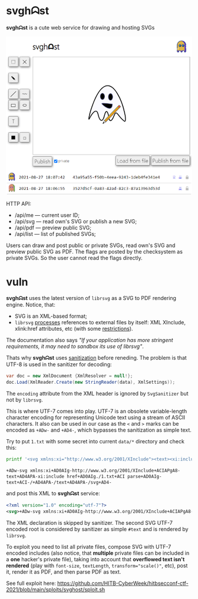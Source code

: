 # svghᗣst
**svghᗣst** is a cute web service for drawing and hosting SVGs

![svghᗣst](img/svghost.png)

HTTP API:
* /api/me — current user ID;
* /api/svg — read own's SVG or publish a new SVG;
* /api/pdf — preview public SVG;
* /api/list — list of published SVGs;

Users can draw and post public or private SVGs, read own's SVG and preview public SVG as PDF.
The flags are posted by the checksystem as private SVGs. So the user cannot read the flags directly.

# vuln
**svghᗣst** uses the latest version of `librsvg` as a SVG to PDF rendering engine.
Notice, that:
* SVG is an XML-based format;
* `librsvg` [processes](https://gitlab.gnome.org/GNOME/librsvg/-/blob/bf47971e680353d9c8e111dc3ee5a5fde8495d46/SECURITY.md#security-considerations-for-librsvg) references to external files by itself: XML XInclude, xlink:href attributes, etc (with some [restrictions](https://developer-old.gnome.org/rsvg/unstable/RsvgHandle.html#id-1.2.5.7.5.6)).

The documentation also says *"If your application has more stringent requirements, it may need to sandbox its use of librsvg"*.

Thats why **svghᗣst** uses [sanitization](https://github.com/HITB-CyberWeek/hitbsecconf-ctf-2021/blob/main/services/svghost/src/utils/svg/SvgSanitizer.cs) before reneding.
The problem is that UTF-8 is used in the sanitizer for decoding:
```cs
var doc = new XmlDocument {XmlResolver = null!};
doc.Load(XmlReader.Create(new StringReader(data), XmlSettings));
```
The `encoding` attribute from the XML header is ignored by `SvgSanitizer` but not by `librsvg`.

This is where UTF-7 comes into play. UTF-7 is an obsolete variable-length character encoding for representing Unicode text using a stream of ASCII characters.
It also can be used in our case as the `<` and `>` marks can be encoded as `+ADw-` and `+AD4-`, which bypasses the sanitization as simple text.

Try to put `1.txt` with some secret into current `data/*` directory and check this:
```sh
printf '<svg xmlns:xi="http://www.w3.org/2001/XInclude"><text><xi:include href="./1.txt" parse="text"/></text></svg>' | iconv -f utf-8 -t utf-7
```
```
+ADw-svg xmlns:xi+AD0AIg-http://www.w3.org/2001/XInclude+ACIAPgA8-text+AD4APA-xi:include href+AD0AIg./1.txt+ACI parse+AD0AIg-text+ACI-/+AD4APA-/text+AD4APA-/svg+AD4-
```
and post this XML to **svghᗣst** service:
```xml
<?xml version="1.0" encoding="utf-7"?>
<svg>+ADw-svg xmlns:xi+AD0AIg-http://www.w3.org/2001/XInclude+ACIAPgA8-text+AD4APA-xi:include href+AD0AIg./1.txt+ACI parse+AD0AIg-text+ACI-/+AD4APA-/text+AD4APA-/svg+AD4-</svg>
```
The XML declaration is skipped by sanitizer. The second SVG UTF-7 encoded root is considered by sanitizer as simple `#text` and is rendered by `librsvg`.

To exploit you need to list all private files, compose SVG with UTF-7 encoded includes (also notice, that **multiple** private files can be included in a **one** hacker's private file), taking into account that **overflowed text isn't rendered** (play with `font-size`, `textLength`, `transform="scale()"`, etc), post it, render it as PDF, and then parse PDF as text.

See full exploit here: https://github.com/HITB-CyberWeek/hitbsecconf-ctf-2021/blob/main/sploits/svghost/sploit.sh
